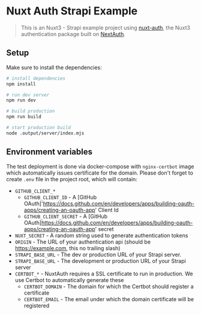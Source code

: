 # Nuxt Auth Strapi Example

> This is an Nuxt3 - Strapi example project using [nuxt-auth](https://github.com/sidebase/nuxt-auth), the Nuxt3 authentication package built on [NextAuth](https://github.com/nextauthjs/next-auth).


## Setup

Make sure to install the dependencies:

```bash
# install dependencies
npm install

# run dev server
npm run dev

# build production
npm run build

# start production build
node .output/server/index.mjs 
```

## Environment variables

The test deployment is done via docker-compose with `nginx-certbot` image which automatically issues certificate for the domain. Please don't forget to create `.env` file in the project root, which will contain:

- `GITHUB_CLIENT_*`
  - `GITHUB_CLIENT_ID` - A [GitHub OAuth]'https://docs.github.com/en/developers/apps/building-oauth-apps/creating-an-oauth-app' Client Id
  - `GITHUB_CLIENT_SECRET` - A [GitHub OAuth]https://docs.github.com/en/developers/apps/building-oauth-apps/creating-an-oauth-app' secret
- `NUXT_SECRET` - A random string used to generate authentication tokens
- `ORIGIN` - The URL of your authentication api (should be https://example.com, this no trailing slash)
- `STRAPI_BASE_URL` - The dev or production URL of your Strapi server.
- `STRAPI_BASE_URL` - The development or production URL of your Strapi server
- `CERTBOT_*` - NuxtAuth requires a SSL certificate to run in production. We use Certbot to automatically generate these
  - `CERTBOT_DOMAIN` - The domain for which the Certbot should register a certificate
  - `CERTBOT_EMAIL` - The email under which the domain certificate will be registered

